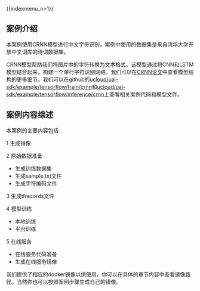 {{indexmenu_n>1}}

## 案例介绍

本案例使用CRNN模型进行中文字符识别，案例中使用的数据集是来自清华大学开放中文词库的诗词数据集。

CRNN模型帮助我们将图片中的字符转换为文本格式。该模型通过将CNN和LSTM模型结合起来，构建一个单行字符识别网络。我们可以在[CRNN论文](http://arxiv.org/abs/1507.05717)中查看模型结构的更多细节。我们可以在github的[ucloud/uai-sdk/example/tensorflow/train/crnn](https://github.com/ucloud/uai-sdk/tree/master/examples/tensorflow/train/crnn)和[ucloud/uai-sdk/example/tensorflow/inference/crnn](https://github.com/ucloud/uai-sdk/tree/master/examples/tensorflow/inference/crnn)上查看相关案例代码和模型文件。

## 案例内容综述

本案例的主要内容包括：

1 生成镜像

2 原始数据准备

  - 生成训练数据集
  - 生成sample.txt文件
  - 生成字符编码文件

3 生成tfrecords文件

4 模型训练

  - 本地训练
  - 平台训练

5 在线服务

  - 在线服务代码准备
  - 生成在线服务镜像

我们提供了相应的docker镜像以供使用，你可以在具体的章节内容中查看镜像路径。当然你也可以按照案例步骤生成自己的镜像。
